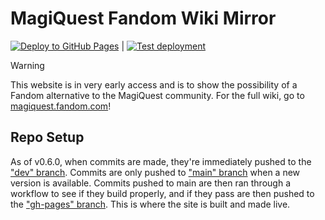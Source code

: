 # MagiQuest Fandom Wiki Mirror
[![Deploy to GitHub Pages](https://github.com/MagiQuest/wiki-mirror/actions/workflows/deploy.yml/badge.svg)](https://github.com/MagiQuest/wiki-mirror/actions/workflows/deploy.yml) | [![Test deployment](https://github.com/MagiQuest/wiki-mirror/actions/workflows/test-deploy.yml/badge.svg)](https://github.com/MagiQuest/wiki-mirror/actions/workflows/test-deploy.yml)

> [!Warning]
> This website is in very early access and is to show the possibility of a Fandom alternative to the MagiQuest community. For the full wiki, go to [magiquest.fandom.com](https://magiquest.fandom.com)!

## Repo Setup

As of v0.6.0, when commits are made, they're immediately pushed to the ["dev" branch](https://github.com/MagiQuest/wiki/tree/dev). Commits are only pushed to ["main" branch](https://github.com/MagiQuest/wiki/tree/main) when a new version is available. Commits pushed to main are then ran through a workflow to see if they build properly, and if they pass are then pushed to the ["gh-pages" branch](https://github.com/MagiQuest/wiki/tree/gh-pages). This is where the site is built and made live.